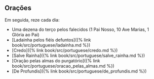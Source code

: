 ## Orações 

Em seguida, reze cada dia:

- Uma dezena do terço pelos falecidos (1 Pai Nosso, 10 Ave Marias, 1 Glória ao Pai)
- [Ladainha pelos fiéis defuntos]({% link book/src/portuguese/ladainha.md %})
- [Credo]({% link book/src/portuguese/credo.md %})
- [Salve Rainha]({% link book/src/portuguese/salve_rainha.md %})
- [Oração pelas almas do purgatório]({% link book/src/portuguese/oracao_pelas_almas.md %})
- [De Profundis]({% link book/src/portuguese/de_profundis.md %})
